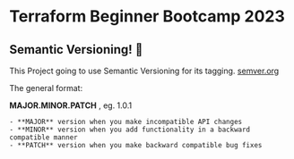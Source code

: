 # Terraform Beginner Bootcamp 2023

## Semantic Versioning! :mage:


This Project going to use Semantic Versioning for its tagging.
[semver.org](https://semver.org/)

The general format:

 **MAJOR.MINOR.PATCH** , eg. 1.0.1

    - **MAJOR** version when you make incompatible API changes
    - **MINOR** version when you add functionality in a backward compatible manner
    - **PATCH** version when you make backward compatible bug fixes

